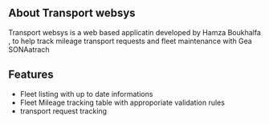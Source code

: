 

## About Transport websys

Transport websys is a web based applicatin developed by Hamza Boukhalfa , to help track mileage transport requests and fleet maintenance with Gea SONAatrach
## Features
- Fleet listing with up to date informations
- Fleet Mileage tracking table with approporiate validation rules
- transport request tracking 